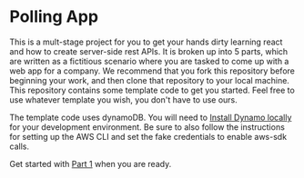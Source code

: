 #  Polling App

This is a mult-stage project for you to get your hands dirty learning react and how to create server-side rest APIs. It is broken up into 5 parts, which are written as a fictitious scenario where you are tasked to come up with a web app for a company. We recommend that you fork this repository before beginning your work, and then clone that repository to your local machine. This repository contains some template code to get you started. Feel free to use whatever template you wish, you don't have to use ours.

The template code uses dynamoDB. You will need to [Install Dynamo locally](https://docs.aws.amazon.com/amazondynamodb/latest/developerguide/DynamoDBLocal.html) for your development environment. Be sure to also follow the instructions for setting up the AWS CLI and set the fake credentials to enable aws-sdk calls.

Get started with [Part 1](https://github.com/un-loop/PollProject/blob/master/instructions/PART1.md) when you are ready.
